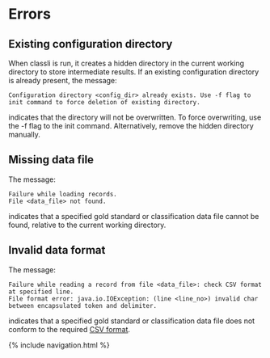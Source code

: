 # Errors

## Existing configuration directory

When classli is run, it creates a hidden directory in the current working directory to store intermediate results. If an existing configuration directory is already present, the message:

    Configuration directory <config_dir> already exists. Use -f flag to init command to force deletion of existing directory.

indicates that the directory will not be overwritten. To force overwriting, use the -f flag to the init command. Alternatively, remove the hidden directory manually.

## Missing data file

The message:

	Failure while loading records.
	File <data_file> not found.

indicates that a specified gold standard or classification data file cannot be found, relative to the current working directory.

## Invalid data format

The message:

	Failure while reading a record from file <data_file>: check CSV format at specified line.
	File format error: java.io.IOException: (line <line_no>) invalid char between encapsulated token and delimiter.

indicates that a specified gold standard or classification data file does not conform to the required [CSV format](data-format.html).

{% include navigation.html %}
